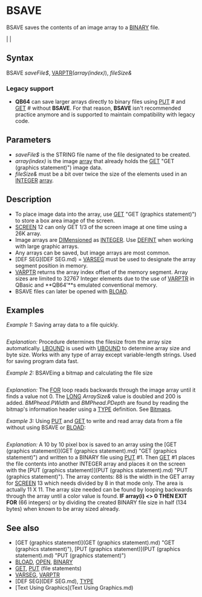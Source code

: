 # BSAVE

BSAVE saves the contents of an image array to a [BINARY](BINARY.md) file.

  

|  |

## Syntax

BSAVE *saveFile$*, [VARPTR](VARPTR.md)(*array(index)*), *fileSize&*
### Legacy support

* **QB64** can save larger arrays directly to binary files using [PUT](PUT.md) # and [GET](GET.md) # without **BSAVE**. For that reason, **BSAVE** isn't recommended practice anymore and is supported to maintain compatibility with legacy code.

  

## Parameters

* *saveFile$* is the STRING file name of the file designated to be created.
* *array(index)* is the image [array](array.md) that already holds the [GET](GET.md) "GET (graphics statement)") image data.
* *fileSize&* must be a bit over twice the size of the elements used in an [INTEGER](INTEGER.md) [array](array.md).

  

## Description

* To place image data into the array, use [GET](GET.md) "GET (graphics statement)") to store a box area image of the screen.
* [SCREEN](SCREEN.md) 12 can only GET 1/3 of the screen image at one time using a 26K array.
* Image arrays are [DIMensioned](DIMensioned.md) as [INTEGER](INTEGER.md). Use [DEFINT](DEFINT.md) when working with large graphic arrays.
* Any arrays can be saved, but image arrays are most common.
* [DEF SEG](DEF SEG.md) = [VARSEG](VARSEG.md) must be used to designate the array segment position in memory.
* [VARPTR](VARPTR.md) returns the array index offset of the memory segment. Array sizes are limited to 32767 Integer elements due to the use of [VARPTR](VARPTR.md) in QBasic and **QB64'**s emulated conventional memory.
* BSAVE files can later be opened with [BLOAD](BLOAD.md).

  

## Examples

*Example 1:* Saving array data to a file quickly.

```  LB% = [LBOUND](LBOUND.md)(Array)  bytes% = [LEN](LEN.md)(Array(LB%))  filesize& = (([UBOUND](UBOUND.md)(Array) - LB%) + 1) * bytes%  [DEF SEG](DEF SEG.md) = [VARSEG](VARSEG.md)(Array(0))   BSAVE filename$, [VARPTR](VARPTR.md)(Array(LB%)), filesize&  ' changeable index  [DEF SEG](DEF SEG.md)  
```

*Explanation:* Procedure determines the filesize from the array size automatically. [LBOUND](LBOUND.md) is used with [UBOUND](UBOUND.md) to determine array size and byte size. Works with any type of array except variable-length strings. Used for saving program data fast.
  

*Example 2:* BSAVEing a bitmap and calculating the file size

```  [DEF SEG](DEF SEG.md) = [VARSEG](VARSEG.md)(Image(0))  [PSET](PSET.md)(BMPHead.PWidth - 1, BMPHead.PDepth - 1)  'color lower right corner if black  [GET](GET.md) "GET (graphics statement)") (0, 0)-(BMPHead.PWidth - 1, BMPHead.PDepth - 1), Image(NColors * 3) ' for 16 or 256 colors  [FOR](FOR.md) a& = 26000 [TO](TO.md) 0 [STEP](STEP.md) -1    [IF](IF.md) Image(a&) [THEN](THEN.md) ArraySize& = a&: [EXIT FOR](EXIT FOR.md)  [NEXT](NEXT.md)  BSAVE SaveName$, [VARPTR](VARPTR.md)(Image(0)), (2 * ArraySize&) + 200 'file size  [DEF SEG](DEF SEG.md)  
```

*Explanation:* The [FOR](FOR.md) loop reads backwards through the image array until it finds a value not 0. The [LONG](LONG.md) *ArraySize&* value is doubled and 200 is added. *BMPhead.PWidth* and *BMPhead.PDepth* are found by reading the bitmap's information header using a [TYPE](TYPE.md) definition. See [Bitmaps](Bitmaps.md).
  

*Example 3:* Using [PUT](PUT.md) and [GET](GET.md) to write and read array data from a file without using BSAVE or [BLOAD](BLOAD.md):

``` [KILL](KILL.md) "example2.BIN" 'removes old image file!  [SCREEN](SCREEN.md) 13 [OPTION BASE](OPTION BASE.md) 0 [REDIM](REDIM.md) Graphic%(1001) 'REDIM makes array resize-able later  [LINE](LINE.md) (0, 0)-(10, 10), 12, B 'create image [GET](GET.md) "GET (graphics statement)")(0, 0)-[STEP](STEP.md)(10, 10), Graphic%() 'get image to array  [FOR](FOR.md) i% = 1000 [TO](TO.md) 0 [STEP](STEP.md) -1 'reverse read array for size needed     [IF](IF.md) Graphic%(i%) <> 0 [THEN](THEN.md) [EXIT](EXIT.md) [FOR](FOR.md) 'find image color not black [NEXT](NEXT.md) size% = i% + 4 'size plus 2 integers(4  bytes) for dimensions [REDIM](REDIM.md) [_PRESERVE](_PRESERVE.md) Graphic%(size%) 'resize existing array in QB64 only!  [OPEN](OPEN.md) "example2.BIN" [FOR](FOR.md) [BINARY](BINARY.md) [AS](AS.md) #1 ' [PUT](PUT.md) to a file [PUT](PUT.md) #1, , Graphic%() [CLOSE](CLOSE.md)  [OPEN](OPEN.md) "example2.BIN" [FOR](FOR.md) [BINARY](BINARY.md) [AS](AS.md) #2 'GET array and [PUT](PUT.md) to screen [DIM](DIM.md) CopyBin%([LOF](LOF.md)(2) \ 2) 'create new array sized by half of file size [GET](GET.md) #2, , CopyBin%() [PUT](PUT.md) "PUT (graphics statement)")(100, 100), CopyBin%(), [PSET](PSET.md) fsize% = [LOF](LOF.md)(2) [CLOSE](CLOSE.md)  K$ = [INPUT$](INPUT$.md)(1) 'Press any key [FOR](FOR.md) i = 0 [TO](TO.md) 20 'read all 3 arrays     [PRINT](PRINT.md) Graphic%(i); CopyBin%(i) [NEXT](NEXT.md) [PRINT](PRINT.md) "Array:"; size%, "File:"; fsize%  
```

*Explanation:* A 10 by 10 pixel box is saved to an array using the [GET (graphics statement)](GET (graphics statement).md) "GET (graphics statement)") and written to a BINARY file using [PUT](PUT.md) #1. Then [GET](GET.md) #1 places the file contents into another INTEGER array and places it on the screen with the [PUT (graphics statement)](PUT (graphics statement).md) "PUT (graphics statement)").
The array contents: 88 is the width in the GET array for [SCREEN](SCREEN.md) 13 which needs divided by 8 in that mode only. The area is actually 11 X 11. The array size needed can be found by looping backwards through the array until a color value is found. **IF array(i) <> 0 THEN EXIT FOR** (66 integers) or by dividing the created BINARY file size in half (134 bytes) when known to be array sized already.
  

## See also

* [GET (graphics statement)](GET (graphics statement).md) "GET (graphics statement)"), [PUT (graphics statement)](PUT (graphics statement).md) "PUT (graphics statement)")
* [BLOAD](BLOAD.md), [OPEN](OPEN.md), [BINARY](BINARY.md)
* [GET](GET.md), [PUT](PUT.md) (file statements)
* [VARSEG](VARSEG.md), [VARPTR](VARPTR.md)
* [DEF SEG](DEF SEG.md), [TYPE](TYPE.md)
* [Text Using Graphics](Text Using Graphics.md)

  
